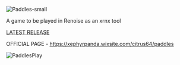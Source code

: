 ![Paddles-small](https://raw.githubusercontent.com/M-O-Marmalade/Pix/master/paddles-small.png)

A game to be played in Renoise as an xrnx tool

[LATEST RELEASE](https://github.com/M-O-Marmalade/mom.MOMarmalade.Paddles.xrnx/releases/latest)

OFFICIAL PAGE - https://xephyrpanda.wixsite.com/citrus64/paddles

![PaddlesPlay](https://raw.githubusercontent.com/M-O-Marmalade/Pix/master/paddlesplay.gif)
